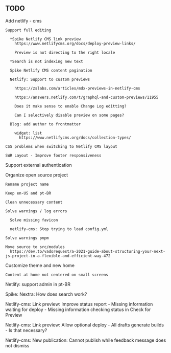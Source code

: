 

## TODO
  
  Add netlify - cms

    Support full editing 

      *Spike Netlify CMS link preview
        https://www.netlifycms.org/docs/deploy-preview-links/

        Preview is not directing to the right locale

      *Search is not indexing new text

      Spike Netlify CMS content pagination

      Netlify: Support to custom previews
      
        https://zslabs.com/articles/mdx-previews-in-netlify-cms
    
        https://answers.netlify.com/t/graphql-and-custom-previews/11955
    
        Does it make sense to enable Change Log editting?
    
        Can I selectively disable preview on some pages?
    
      Blog: add author to frontmatter
    
        widget: list
          https://www.netlifycms.org/docs/collection-types/

    CSS problems when switching to Netlify CMS layout

    SWR Layout - Improve footer responsiveness


  Support external authentication

  Organize open source project

    Rename project name
  
    Keep en-US and pt-BR
  
    Clean unnecessary content
  
    Solve warnings / log errors

      Solve missing favicon

      netlify-cms: Stop trying to load config.yml

    Solve warnings pnpm

    Move source to src/modules
      https://dev.to/vadorequest/a-2021-guide-about-structuring-your-next-js-project-in-a-flexible-and-efficient-way-472

  Customize theme and new home

    Content at home not centered on small screens

  Netlify: support admin in pt-BR

  Spike: Nextra: How does search work?

  Netlify-cms: Link preview: Improve status report
    - Missing information waiting for deploy
    - Missing information checking status in Check for Preview
    
  Netlify-cms: Link preview: Allow optional deploy
    - All drafts generate builds
    - Is that necessary?
    
  Netlify-cms: New publication: Cannot publish while feedback message does not dismiss
